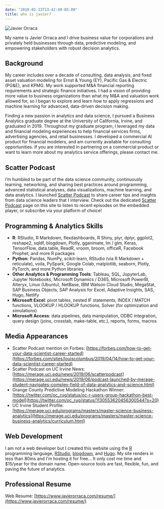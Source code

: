 ```yaml
---
date: "2018-02-13T13:42:49-05:00"
title: who is javier?
---
```


![Javier Orraca](/Javier.jpg)

My name is Javier Orraca and I drive business value for corporations and privately held businesses through data, predictive modeling, and empowering stakeholders with robust decision analytics.

## Background

My career includes over a decade of consulting, data analysis, and fixed asset valuation modeling for Ernst & Young (EY), Pacific Gas & Electric (PG&E), and KPMG. My work supported M&A financial reporting requirements and strategic finance initiatives. I had a vision of providing more value to business organizations than what my M&A and valuation work allowed for, so I began to explore and learn how to apply regressions and machine learning for advanced, data-driven decision making.

Finding a new passion in analytics and data science, I pursued a Business Analytics graduate degree at the University of California, Irvine, and graduated in 2019. Throughout my graduate program, I leveraged my data and financial modeling experiences to help financial services firms, advertising agencies, and retail businesses. I developed a commercial AI product for financial modelers, and am currently available for consulting opportunities. If you are interested in partnering on a commercial product or want to learn more about my analytics service offerings, please contact me.

## Scatter Podcast

I’m humbled to be part of the data science community, continuously learning, networking, and sharing best practices around programming, advanced statistical analyses, data visualizations, machine learning, and data analytics. I launched [Scatter Podcast](https://soundcloud.com/scatterpodcast) to share career tips and insights from data science leaders that I interview. Check out the dedicated [Scatter Podcast](https://www.javierorraca.com/scatterpodcast/) page on this site to listen to recent episodes on the embedded player, or subscribe via your platform of choice!

## Programming & Analytics Skills

* **R**: RStudio, R Markdown, flexdashboards, R Shiny, plyr, dplyr, ggplot2, reshape2, sqldf, blogdown, Plotly, gganimate, lm / glm, Keras, TensorFlow, data.table, ReadR, vroom, broom, officeR, Facebook Prophet, and more R packages
* **Python**: Pandas, NumPy, scikit-learn, RStudio (via R Markdown + reticulate), voila, PySpark, Google Colab, matplotlib, seaborn, Plotly, PyTorch, and more Python libraries
* **Other Analytics & Programming Tools**: Tableau, SQL, JupyterLab, Jupyter Notebooks, Microsoft Dynamics / D365, Microsoft PowerBI, Alteryx, Linux (Ubuntu), NetBase, IBM Watson Cloud Studio, MegaStat, SAP Business Objects, SAP Analysis for Excel, Adaptive Insights, SAS, Hugo, Netlify
* **Microsoft Excel**: pivot tables, nested IF statements, INDEX / MATCH functions, VLOOKUP / HLOOKUP functions, Solver (for optimization and simulations)
* **Microsoft Access**: data pipelines, data manipulation, ODBC integration, query design (joins, crosstab, make-table, etc.), reports, forms, macros

## Media Appearances

* Scatter Podcast mention on Forbes: [https://forbes.com/how-to-get-your-data-scientist-career-started](https://forbes.com/sites/louiscolumbus/2019/04/14/how-to-get-your-data-scientist-career-started)
* Scatter Podcast on UC Irvine News: [https://merage.uci.edu/news/2019/06/scatterpodcast](https://merage.uci.edu/news/2019/06/podcast-launched-by-merage-student-navigates-complex-field-of-data-analytics-and-science.html)
* Orange County Predictive Modeling Hackathon Winner: [https://twitter.com/oc_rug/status/oc-r-users-group-hackathon-best-model](https://twitter.com/oc_rug/status/1130553620456300544?s=20)
* UC Irvine Student Profile: [https://merage.uci.edu/programs/masters/master-science-business-analytics](https://merage.uci.edu/programs/masters/master-science-business-analytics/curriculum.html)

## Web Development

I am not a web developer but I created this website using the [R](https://www.r-project.org/) programming language, [RStudio](https://www.rstudio.com/), [blogdown](https://bookdown.org/yihui/blogdown/), and [Hugo](https://gohugo.io/). My site renders in less than 80ms and I'm hosting it for free... It only cost me time and $15/year for the domain name. Open-source tools are fast, flexible, fun, and paving the future of analytics.

## Professional Resume

Web Resume: [https://www.javierorraca.com/resume/](https://www.javierorraca.com/resume/)